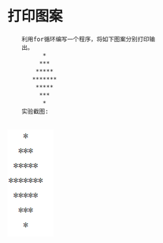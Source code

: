 #  打印图案
		利用for循环编写一个程序，将如下图案分别打印输
		出。
			  *
			 ***
			*****
		   *******
			*****
			 ***
			  *
		实验截图:
## ![Image text](https://raw.githubusercontent.com/luoyijie123/lyj/master/实验二_熟悉JAVA的控制结构/printpicture/runpicture.PNG)
